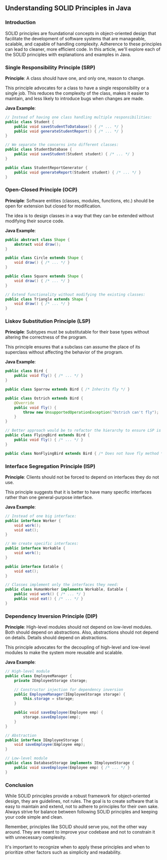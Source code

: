 ## Understanding SOLID Principles in Java

### Introduction

SOLID principles are foundational concepts in object-oriented design that facilitate the development of software systems that are manageable, scalable, and capable of handling complexity. Adherence to these principles can lead to cleaner, more efficient code. In this article, we'll explore each of the SOLID principles with explanations and examples in Java.

### Single Responsibility Principle (SRP)

**Principle**: A class should have one, and only one, reason to change.

This principle advocates for a class to have a single responsibility or a single job. This reduces the complexity of the class, makes it easier to maintain, and less likely to introduce bugs when changes are made.

**Java Example**:
```java
// Instead of having one class handling multiple responsibilities:
public class Student {
    public void saveStudentToDatabase() { /* ... */ }
    public void generateStudentReport() { /* ... */ }
}

// We separate the concerns into different classes:
public class StudentDatabase {
    public void saveStudent(Student student) { /* ... */ }
}

public class StudentReportGenerator {
    public void generateReport(Student student) { /* ... */ }
}
```

### Open-Closed Principle (OCP)

**Principle**: Software entities (classes, modules, functions, etc.) should be open for extension but closed for modification.

The idea is to design classes in a way that they can be extended without modifying their source code.

**Java Example**:
```java
public abstract class Shape {
    abstract void draw();
}

public class Circle extends Shape {
    void draw() { /* ... */ }
}

public class Square extends Shape {
    void draw() { /* ... */ }
}

// Extend functionality without modifying the existing classes:
public class Triangle extends Shape {
    void draw() { /* ... */ }
}
```

### Liskov Substitution Principle (LSP)

**Principle**: Subtypes must be substitutable for their base types without altering the correctness of the program.

This principle ensures that a subclass can assume the place of its superclass without affecting the behavior of the program.

**Java Example**:
```java
public class Bird {
    public void fly() { /* ... */ }
}

public class Sparrow extends Bird { /* Inherits fly */ }

public class Ostrich extends Bird {
    @Override
    public void fly() {
        throw new UnsupportedOperationException("Ostrich can't fly");
    }
}

// Better approach would be to refactor the hierarchy to ensure LSP is not violated:
public class FlyingBird extends Bird {
    public void fly() { /* ... */ }
}

public class NonFlyingBird extends Bird { /* Does not have fly method */ }
```

### Interface Segregation Principle (ISP)

**Principle**: Clients should not be forced to depend on interfaces they do not use.

This principle suggests that it is better to have many specific interfaces rather than one general-purpose interface.

**Java Example**:
```java
// Instead of one big interface:
public interface Worker {
    void work();
    void eat();
}

// We create specific interfaces:
public interface Workable {
    void work();
}

public interface Eatable {
    void eat();
}

// Classes implement only the interfaces they need:
public class HumanWorker implements Workable, Eatable {
    public void work() { /* ... */ }
    public void eat() { /* ... */ }
}
```

### Dependency Inversion Principle (DIP)

**Principle**: High-level modules should not depend on low-level modules. Both should depend on abstractions. Also, abstractions should not depend on details. Details should depend on abstractions.

This principle advocates for the decoupling of high-level and low-level modules to make the system more reusable and scalable.

**Java Example**:
```java
// High-level module
public class EmployeeManager {
    private IEmployeeStorage storage;

    // Constructor injection for dependency inversion
    public EmployeeManager(IEmployeeStorage storage) {
        this.storage = storage;
    }

    public void saveEmployee(Employee emp) {
        storage.saveEmployee(emp);
    }
}

// Abstraction
public interface IEmployeeStorage {
    void saveEmployee(Employee emp);
}

// Low-level module
public class DatabaseStorage implements IEmployeeStorage {
    public void saveEmployee(Employee emp) { /* ... */ }
}
```

### Conclusion

While SOLID principles provide a robust framework for object-oriented design, they are guidelines, not rules. The goal is to create software that is easy to maintain and extend, not to adhere to principles for their own sake. Always strive for balance between following SOLID principles and keeping your code simple and clean.

Remember, principles like SOLID should serve you, not the other way around. They are meant to improve your codebase and not to constrain it with unnecessary complexity. 

It's important to recognize when to apply these principles and when to prioritize other factors such as simplicity and readability.

